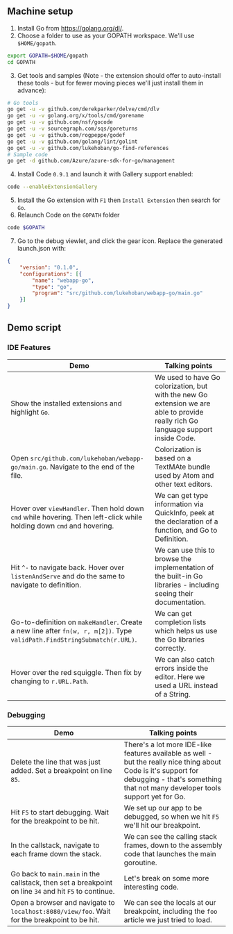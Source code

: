 ## Machine setup

1. Install Go from https://golang.org/dl/.  
2. Choose a folder to use as your GOPATH workspace.  We'll use `$HOME/gopath`.
```bash
export GOPATH=$HOME/gopath
cd GOPATH
```
3. Get tools and samples (Note - the extension should offer to auto-install these tools - but for fewer moving pieces we'll just install them in advance):
```bash
# Go tools
go get -u -v github.com/derekparker/delve/cmd/dlv
go get -u -v golang.org/x/tools/cmd/gorename
go get -u -v github.com/nsf/gocode
go get -u -v sourcegraph.com/sqs/goreturns
go get -u -v github.com/rogpeppe/godef
go get -u -v github.com/golang/lint/golint
go get -u -v github.com/lukehoban/go-find-references
# Sample code
go get -d github.com/Azure/azure-sdk-for-go/management

```
4. Install Code `0.9.1` and launch it with Gallery support enabled:
```bash
code --enableExtensionGallery
```
5. Install the Go extension with `F1` then `Install Extension` then search for `Go`.
6. Relaunch Code on the `GOPATH` folder
```bash
code $GOPATH
```
7. Go to the debug viewlet, and click the gear icon.  Replace the generated launch.json with:
```json
{
    "version": "0.1.0",
    "configurations": [{
        "name": "webapp-go",
        "type": "go",
        "program": "src/github.com/lukehoban/webapp-go/main.go"
    }]
}
```

## Demo script

### IDE Features
| Demo        | Talking points  |
| ------------- |---------------|
| Show the installed extensions and highlight `Go`. | We used to have Go colorization, but with the new Go extension we are able to provide really rich Go language support inside Code. |
| Open `src/github.com/lukehoban/webapp-go/main.go`.  Navigate to the end of the file. | Colorization is based on a TextMAte bundle used by Atom and other text editors. |
| Hover over `viewHandler`.  Then hold down `cmd` while hovering.  Then left-click while holding down `cmd` and hovering. | We can get type information via QuickInfo, peek at the declaration of a function, and Go to Definition. |
| Hit `^-` to navigate back.  Hover over `listenAndServe` and do the same to navigate to definition. | We can use this to browse the implementation of the built-in Go libraries - including seeing their documentation. |
| Go-to-definition on `makeHandler`.  Create a new line after `fn(w, r, m[2])`. Type `validPath.FindStringSubmatch(r.URL)`. | We can get completion lists which helps us use the Go libraries correctly. |
| Hover over the red squiggle. Then fix by changing to `r.URL.Path`.  | We can also catch errors inside the editor. Here we used a URL instead of a String. |

### Debugging
| Demo        | Talking points  |
| ------------- |---------------|
| Delete the line that was just added.  Set a breakpoint on line `85`. | There's a lot more IDE-like features available as well - but the really nice thing about Code is it's support for debugging - that's something that not many developer tools support yet for Go. |
| Hit `F5` to start debugging.  Wait for the breakpoint to be hit. | We set up our app to be debugged, so when we hit `F5` we'll hit our breakpoint. |
| In the callstack, navigate to each frame down the stack. | We can see the calling stack frames, down to the assembly code that launches the main goroutine. |
| Go back to `main.main` in the callstack, then set a breakpoint on line `34` and hit `F5` to continue. | Let's break on some more interesting code. |
| Open a browser and navigate to `localhost:8080/view/foo`.  Wait for the breakpoint to be hit. | We can see the locals at our breakpoint, including the `foo` article we just tried to load. |

 
